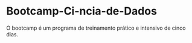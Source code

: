 # Bootcamp-Ci-ncia-de-Dados
O bootcamp é um programa de treinamento prático e intensivo de cinco dias.
